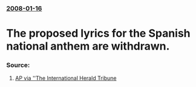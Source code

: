 ### [2008-01-16](/news/2008/01/16/index.md)

#  The proposed lyrics for the Spanish national anthem are withdrawn. 




### Source:

1. [AP via ''The International Herald Tribune](http://www.iht.com/articles/ap/2008/01/16/europe/EU-GEN-Spain-Anthem-Controversy-Domingo.php)
